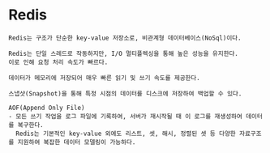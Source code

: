 # Redis
    Redis는 구조가 단순한 key-value 저장소로, 비관계형 데이터베이스(NoSql)이다.

    Redis는 단일 스레드로 작동하지만, I/O 멀티플렉싱을 통해 높은 성능을 유지한다. 
    이로 인해 요청 처리 속도가 빠르다.

    데이터가 메모리에 저장되어 매우 빠른 읽기 및 쓰기 속도를 제공한다. 

    스냅샷(Snapshot)을 통해 특정 시점의 데이터를 디스크에 저장하여 백업할 수 있다.
    
    AOF(Append Only File) 
    - 모든 쓰기 작업을 로그 파일에 기록하여, 서버가 재시작될 때 이 로그를 재생성하여 데이터를 복구한다.
      Redis는 기본적인 key-value 외에도 리스트, 셋, 해시, 정렬된 셋 등 다양한 자료구조를 지원하여 복잡한 데이터 모델링이 가능하다.
